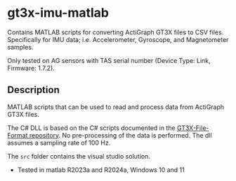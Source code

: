 # gt3x-imu-matlab

Contains MATLAB scripts for converting ActiGraph GT3X files to CSV files. Specifically for IMU data; i.e. Accelerometer, Gyroscope, and Magnetometer samples.

Only tested on AG sensors with TAS serial number (Device Type: Link, Firmware: 1.7.2).

## Description

MATLAB scripts that can be used to read and process data from ActiGraph GT3X files. 

The C# DLL is based on the C# scripts documented in the [GT3X-File-Format repository](https://github.com/actigraph/GT3X-File-Format). No pre-processing of the data is performed. The dll assumes a sampling rate of 100 Hz.

The `src` folder contains the visual studio solution.


* Tested in matlab R2023a and R2024a, Windows 10 and 11
